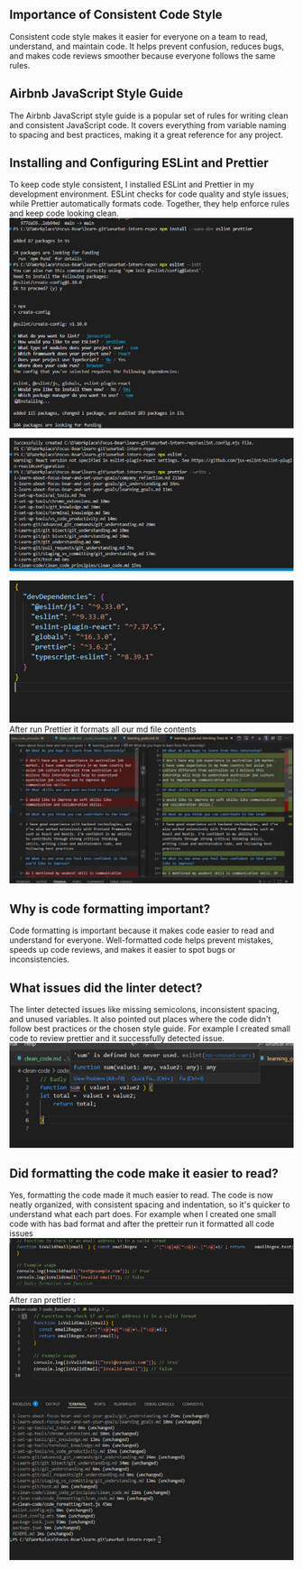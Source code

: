 ## Importance of Consistent Code Style

Consistent code style makes it easier for everyone on a team to read, understand, and maintain code. It helps prevent confusion, reduces bugs, and makes code reviews smoother because everyone follows the same rules.

## Airbnb JavaScript Style Guide

The Airbnb JavaScript style guide is a popular set of rules for writing clean and consistent JavaScript code. It covers everything from variable naming to spacing and best practices, making it a great reference for any project.

## Installing and Configuring ESLint and Prettier

To keep code style consistent, I installed ESLint and Prettier in my development environment. ESLint checks for code quality and style issues, while Prettier automatically formats code. Together, they help enforce rules and keep code looking clean.
![alt text](image-2.png)

![alt text](image-3.png)

![alt text](image-6.png)
After run Prettier it formats all our md file contents
![alt text](image-4.png)

## Why is code formatting important?

Code formatting is important because it makes code easier to read and understand for everyone. Well-formatted code helps prevent mistakes, speeds up code reviews, and makes it easier to spot bugs or inconsistencies.

## What issues did the linter detect?

The linter detected issues like missing semicolons, inconsistent spacing, and unused variables. It also pointed out places where the code didn't follow best practices or the chosen style guide.
For example I created small code to review prettier and it successfully detected issue.
![alt text](image-5.png)

## Did formatting the code make it easier to read?

Yes, formatting the code made it much easier to read. The code is now neatly organized, with consistent spacing and indentation, so it's quicker to understand what each part does.
For example when I created one small code with has bad format and after the pretteir run it formatted all code issues
![alt text](image-7.png)
After ran prettier : 
![alt text](image-8.png)